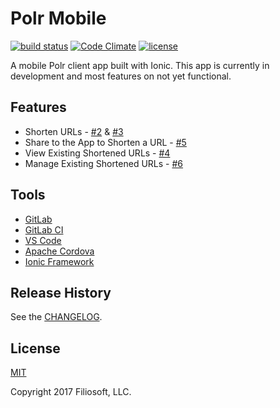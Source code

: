 # Polr Mobile
[![build status](https://developers.filiosoft.com/oss/polr-mobile/badges/master/build.svg)](https://developers.filiosoft.com/oss/polr-mobile/commits/master)
[![Code Climate](https://codeclimate.com/github/Filiosoft/polr-mobile/badges/gpa.svg)](https://codeclimate.com/github/Filiosoft/polr-mobile)
[![license](https://img.shields.io/github/license/Filiosoft/polr-mobile.svg?maxAge=2592000)](https://developers.filiosoft.com/oss/polr-mobile/blob/master/LICENSE)


A mobile Polr client app built with Ionic. 
This app is currently in development and most features on not yet functional. 


## Features
* Shorten URLs - [#2](https://developers.filiosoft.com/oss/polr-mobile/issues/2) & [#3](https://developers.filiosoft.com/oss/polr-mobile/issues/3)
* Share to the App to Shorten a URL - [#5](https://developers.filiosoft.com/oss/polr-mobile/issues/5)
* View Existing Shortened URLs - [#4](https://developers.filiosoft.com/oss/polr-mobile/issues/4)
* Manage Existing Shortened URLs - [#6](https://developers.filiosoft.com/oss/polr-mobile/issues/6)

## Tools
* [GitLab](https://about.gitlab.com/)
* [GitLab CI](https://about.gitlab.com/gitlab-ci/)
* [VS Code](https://code.visualstudio.com/)
* [Apache Cordova](https://cordova.apache.org/)
* [Ionic Framework](https://ionicframework.com/)

## Release History

See the [CHANGELOG](https://developers.filiosoft.com/oss/polr-mobile/blob/master/CHANGELOG.md).

## License

[MIT](https://developers.filiosoft.com/oss/polr-mobile/blob/master/LICENSE)


Copyright 2017 Filiosoft, LLC. 